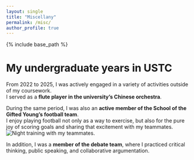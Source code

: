 ```yaml
---
layout: single
title: "Miscellany"
permalink: /misc/
author_profile: true
---
```


{% include base_path %}

My undergraduate years in USTC
======

From 2022 to 2025, I was actively engaged in a variety of activities outside of my coursework.  
I served as a **flute player in the university’s Chinese orchestra**.  

During the same period, I was also an **active member of the School of the Gifted Young’s football team**.  
I enjoy playing football not only as a way to exercise, but also for the pure joy of scoring goals and sharing that excitement with my teammates.  
![Night training with my teammates.](/images/football.jpg)

In addition, I was a **member of the debate team**, where I practiced critical thinking, public speaking, and collaborative argumentation.  


